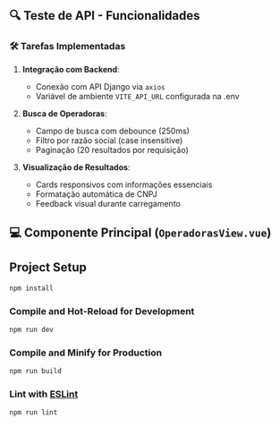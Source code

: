 ## 🔍 Teste de API - Funcionalidades

### 🛠️ Tarefas Implementadas
1. **Integração com Backend**:
   - Conexão com API Django via `axios`
   - Variável de ambiente `VITE_API_URL` configurada na .env

2. **Busca de Operadoras**:
   - Campo de busca com debounce (250ms)
   - Filtro por razão social (case insensitive)
   - Paginação (20 resultados por requisição)

3. **Visualização de Resultados**:
   - Cards responsivos com informações essenciais
   - Formatação automática de CNPJ
   - Feedback visual durante carregamento

## 💻 Componente Principal (`OperadorasView.vue`)

## Project Setup

```sh
npm install
```

### Compile and Hot-Reload for Development

```sh
npm run dev
```

### Compile and Minify for Production

```sh
npm run build
```

### Lint with [ESLint](https://eslint.org/)

```sh
npm run lint
```
